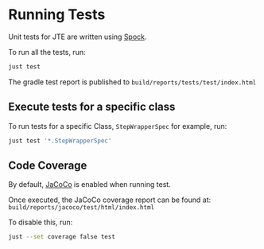 # Running Tests

Unit tests for JTE are written using [Spock](https://spockframework.org/spock/docs/2.0/all_in_one.html).

To run all the tests, run:

```bash
just test
```

The gradle test report is published to `build/reports/tests/test/index.html`

## Execute tests for a specific class

To run tests for a specific Class, `StepWrapperSpec` for example, run:

```bash
just test '*.StepWrapperSpec'
```

## Code Coverage

By default, [JaCoCo](https://github.com/jacoco/jacoco) is enabled when running test.

Once executed, the JaCoCo coverage report can be found at: `build/reports/jacoco/test/html/index.html`

To disable this, run:

```bash
just --set coverage false test
```
